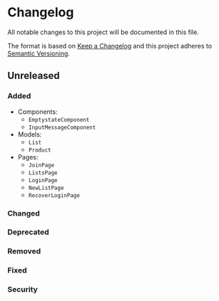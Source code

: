 # Changelog

All notable changes to this project will be documented in this file.

The format is based on [Keep a Changelog](http://keepachangelog.com/en/1.0.0/)
and this project adheres to [Semantic Versioning](http://semver.org/spec/v2.0.0.html).


## Unreleased

### Added
- Components:
  - `EmptystateComponent`
  - `InputMessageComponent`
- Models:
  - `List`
  - `Product`
- Pages:
  - `JoinPage`
  - `ListsPage`
  - `LoginPage`
  - `NewListPage`
  - `RecoverLoginPage`

### Changed

### Deprecated

### Removed

### Fixed

### Security
